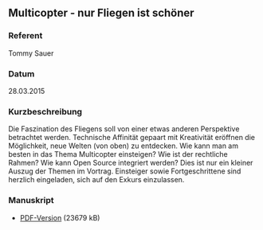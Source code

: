 ## Multicopter - nur Fliegen ist schöner


### Referent
Tommy Sauer

### Datum
28.03.2015

### Kurzbeschreibung
Die Faszination des Fliegens soll von einer etwas anderen Perspektive
betrachtet werden. Technische Affinität gepaart mit Kreativität eröffnen die
Möglichkeit, neue Welten (von oben) zu entdecken. Wie kann man am besten in das
Thema Multicopter einsteigen? Wie ist der rechtliche Rahmen? Wie kann Open
Source integriert werden? Dies ist nur ein kleiner Auszug der Themen im
Vortrag. Einsteiger sowie Fortgeschrittene sind herzlich eingeladen, sich auf
den Exkurs einzulassen.


### Manuskript

* [PDF-Version](/download/Vortraege/Multicopter_LIT_2015.pdf) (23679 kB)

